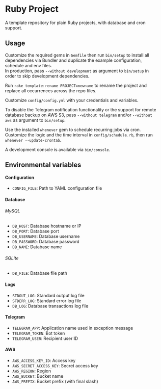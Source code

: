 # Ruby Project

A template repository for plain Ruby projects, with database and cron support.

## Usage

Customize the required gems in `Gemfile` then run `bin/setup` to install all
dependencies via Bundler and duplicate the example configuration, schedule and
env files.  
In production, pass `--without development` as argument to `bin/setup` in order
to skip development dependencies.

Run `rake template:rename PROJECT=newname` to rename the project and replace all
occurrences across the repo files.

Customize `config/config.yml` with your credentials and variables.

To disable the Telegram notification functionality or the support for remote database
backup on AWS S3, pass `--without telegram` and/or `--without aws` as argument
to `bin/setup`.

Use the installed `whenever` gem to schedule recurring jobs via cron.  
Customize the logic and the time interval in `config/schedule.rb`, then run
`whenever --update-crontab`.

A development console is available via `bin/console`.

## Environmental variables

#### Configuration
- `CONFIG_FILE`: Path to YAML configuration file

#### Database
###### MySQL
- `DB_HOST`: Database hostname or IP
- `DB_PORT`: Database port
- `DB_USERNAME`: Database username
- `DB_PASSWORD`: Database password
- `DB_NAME`: Database name

###### SQLite
- `DB_FILE`: Database file path

#### Logs
- `STDOUT_LOG`: Standard output log file
- `STDERR_LOG`: Standard error log file
- `DB_LOG`: Database transactions log file

#### Telegram
- `TELEGRAM_APP`: Application name used in exception message
- `TELEGRAM_TOKEN`: Bot token
- `TELEGRAM_USER`: Recipient user ID

#### AWS
- `AWS_ACCESS_KEY_ID`: Access key
- `AWS_SECRET_ACCESS_KEY`: Secret access key
- `AWS_REGION`: Region
- `AWS_BUCKET`: Bucket name
- `AWS_PREFIX`: Bucket prefix (with final slash)
